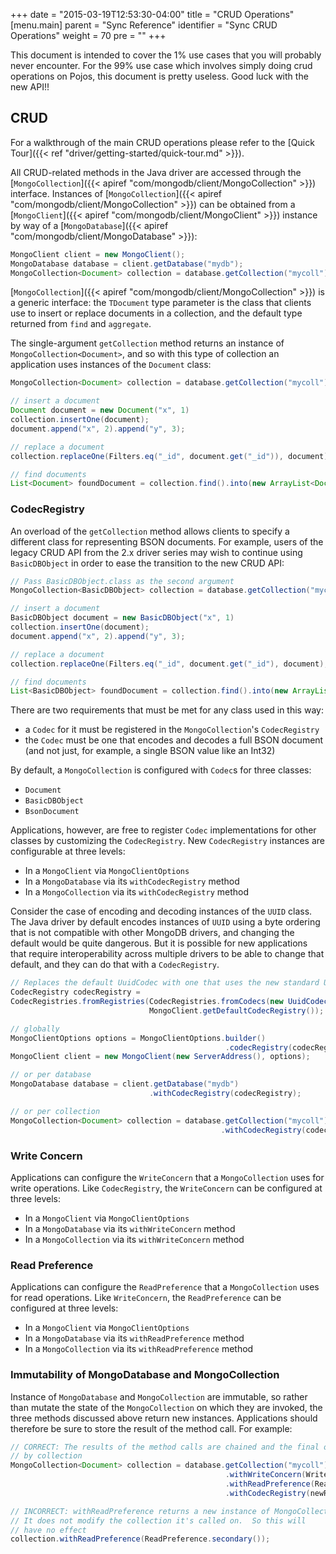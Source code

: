 +++
date = "2015-03-19T12:53:30-04:00"
title = "CRUD Operations"
[menu.main]
  parent = "Sync Reference"
  identifier = "Sync CRUD Operations"
  weight = 70
  pre = "<i class='fa'></i>"
+++

This document is intended to cover the 1% use cases that you will probably never encounter.  For the 99% use case which involves simply doing crud operations on Pojos, this document is pretty useless.  Good luck with the new API!!

## CRUD

For a walkthrough of the main CRUD operations please refer to the [Quick Tour]({{< ref "driver/getting-started/quick-tour.md" >}}).

All CRUD-related methods in the Java driver are accessed through the 
[`MongoCollection`]({{< apiref "com/mongodb/client/MongoCollection" >}}) interface.  Instances of 
[`MongoCollection`]({{< apiref "com/mongodb/client/MongoCollection" >}}) can be obtained from a  
[`MongoClient`]({{< apiref "com/mongodb/client/MongoClient" >}}) instance by way of a
[`MongoDatabase`]({{< apiref "com/mongodb/client/MongoDatabase" >}}):

```java
MongoClient client = new MongoClient();
MongoDatabase database = client.getDatabase("mydb");
MongoCollection<Document> collection = database.getCollection("mycoll");
```

[`MongoCollection`]({{< apiref "com/mongodb/client/MongoCollection" >}}) is a generic interface: the `TDocument` type parameter 
is the class that clients use to insert or replace documents in a collection, and the default type returned from `find` and `aggregate`.
 
The single-argument `getCollection` method returns an instance of `MongoCollection<Document>`, and so with this type of collection 
an application uses instances of the `Document` class:

```java
MongoCollection<Document> collection = database.getCollection("mycoll");

// insert a document
Document document = new Document("x", 1)
collection.insertOne(document);
document.append("x", 2).append("y", 3);

// replace a document
collection.replaceOne(Filters.eq("_id", document.get("_id")), document);

// find documents
List<Document> foundDocument = collection.find().into(new ArrayList<Document>());
```

### CodecRegistry

An overload of the `getCollection` method allows clients to specify a different class for representing BSON documents.  For example, 
users of the legacy CRUD API from the 2.x driver series may wish to continue using `BasicDBObject` in order to ease the transition to the 
new 
CRUD API:

```java
// Pass BasicDBObject.class as the second argument
MongoCollection<BasicDBObject> collection = database.getCollection("mycoll", BasicDBObject.class);

// insert a document
BasicDBObject document = new BasicDBObject("x", 1)
collection.insertOne(document);
document.append("x", 2).append("y", 3);

// replace a document
collection.replaceOne(Filters.eq("_id", document.get("_id"), document);

// find documents
List<BasicDBObject> foundDocument = collection.find().into(new ArrayList<BasicDBObject>());
```

There are two requirements that must be met for any class used in this way:

- a `Codec` for it must be registered in the `MongoCollection`'s `CodecRegistry`
- the `Codec` must be one that encodes and decodes a full BSON document (and not just, for example, a single BSON value like an Int32)

By default, a `MongoCollection` is configured with `Codec`s for three classes:
 
- `Document`
- `BasicDBObject`
- `BsonDocument`

Applications, however, are free to register `Codec` implementations for other classes by customizing the `CodecRegistry`.  New 
`CodecRegistry` instances are configurable at three levels:

- In a `MongoClient` via `MongoClientOptions`
- In a `MongoDatabase` via its `withCodecRegistry` method
- In a `MongoCollection` via its `withCodecRegistry` method

Consider the case of encoding and decoding instances of the `UUID` class.  The Java driver by default encodes instances of `UUID` using a
byte ordering that is not compatible with other MongoDB drivers, and changing the default would be quite dangerous.  But it is 
possible for new applications that require interoperability across multiple drivers to be able to change that default, and they can do 
that with a `CodecRegistry`.   

```java
// Replaces the default UuidCodec with one that uses the new standard UUID representation
CodecRegistry codecRegistry = 
CodecRegistries.fromRegistries(CodecRegistries.fromCodecs(new UuidCodec(UuidRepresentation.STANDARD)),
                               MongoClient.getDefaultCodecRegistry());

// globally
MongoClientOptions options = MongoClientOptions.builder()
                                                .codecRegistry(codecRegistry).build();
MongoClient client = new MongoClient(new ServerAddress(), options);  

// or per database
MongoDatabase database = client.getDatabase("mydb")
                               .withCodecRegistry(codecRegistry);

// or per collection
MongoCollection<Document> collection = database.getCollection("mycoll")
                                               .withCodecRegistry(codecRegistry);
```


### Write Concern

Applications can configure the `WriteConcern` that a `MongoCollection` uses for write operations.  Like `CodecRegistry`, the 
`WriteConcern` can be configured at three levels:

- In a `MongoClient` via `MongoClientOptions`
- In a `MongoDatabase` via its `withWriteConcern` method
- In a `MongoCollection` via its `withWriteConcern` method


### Read Preference

Applications can configure the `ReadPreference` that a `MongoCollection` uses for read operations.  Like `WriteConcern`, the 
`ReadPreference` can be configured at three levels:

- In a `MongoClient` via `MongoClientOptions`
- In a `MongoDatabase` via its `withReadPreference` method
- In a `MongoCollection` via its `withReadPreference` method

### Immutability of MongoDatabase and MongoCollection

Instance of `MongoDatabase` and `MongoCollection` are immutable, so rather than mutate the state of the `MongoCollection` on which they
are invoked, the three methods discussed above return new instances.  Applications should therefore be sure to store the result of the 
method call.  For example:

```java
// CORRECT: The results of the method calls are chained and the final one is referenced 
// by collection 
MongoCollection<Document> collection = database.getCollection("mycoll")
                                                .withWriteConcern(WriteConcern.JOURNALED)
                                                .withReadPreference(ReadPreference.primary())
                                                .withCodecRegistry(newRegistry);

// INCORRECT: withReadPreference returns a new instance of MongoCollection
// It does not modify the collection it's called on.  So this will
// have no effect
collection.withReadPreference(ReadPreference.secondary());
```
